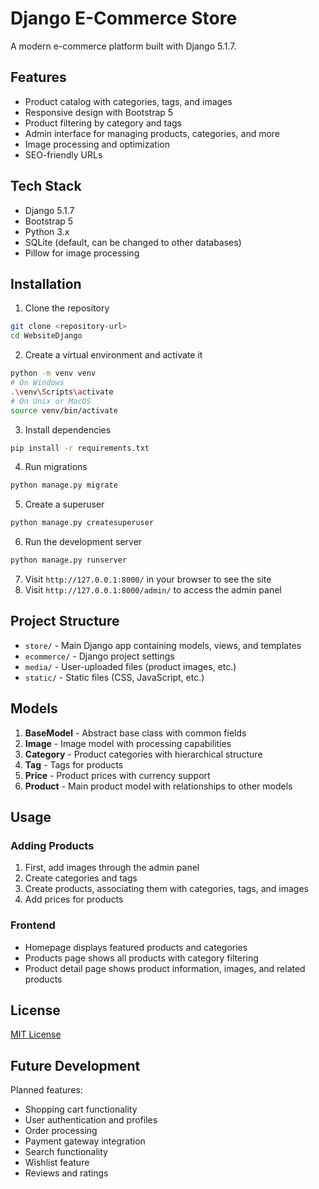 # Django E-Commerce Store

A modern e-commerce platform built with Django 5.1.7.

## Features

- Product catalog with categories, tags, and images
- Responsive design with Bootstrap 5
- Product filtering by category and tags
- Admin interface for managing products, categories, and more
- Image processing and optimization
- SEO-friendly URLs

## Tech Stack

- Django 5.1.7
- Bootstrap 5
- Python 3.x
- SQLite (default, can be changed to other databases)
- Pillow for image processing

## Installation

1. Clone the repository
```bash
git clone <repository-url>
cd WebsiteDjango
```

2. Create a virtual environment and activate it
```bash
python -m venv venv
# On Windows
.\venv\Scripts\activate
# On Unix or MacOS
source venv/bin/activate
```

3. Install dependencies
```bash
pip install -r requirements.txt
```

4. Run migrations
```bash
python manage.py migrate
```

5. Create a superuser
```bash
python manage.py createsuperuser
```

6. Run the development server
```bash
python manage.py runserver
```

7. Visit `http://127.0.0.1:8000/` in your browser to see the site
8. Visit `http://127.0.0.1:8000/admin/` to access the admin panel

## Project Structure

- `store/` - Main Django app containing models, views, and templates
- `ecommerce/` - Django project settings
- `media/` - User-uploaded files (product images, etc.)
- `static/` - Static files (CSS, JavaScript, etc.)

## Models

1. **BaseModel** - Abstract base class with common fields
2. **Image** - Image model with processing capabilities
3. **Category** - Product categories with hierarchical structure
4. **Tag** - Tags for products
5. **Price** - Product prices with currency support
6. **Product** - Main product model with relationships to other models

## Usage

### Adding Products

1. First, add images through the admin panel
2. Create categories and tags
3. Create products, associating them with categories, tags, and images
4. Add prices for products

### Frontend

- Homepage displays featured products and categories
- Products page shows all products with category filtering
- Product detail page shows product information, images, and related products

## License

[MIT License](LICENSE)

## Future Development

Planned features:
- Shopping cart functionality
- User authentication and profiles
- Order processing
- Payment gateway integration
- Search functionality
- Wishlist feature
- Reviews and ratings 